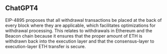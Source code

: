 ## ChatGPT4

EIP-4895 proposes that all withdrawal transactions be placed at the back of every block where they are applicable, which facilitates optimizations for withdrawal processing. This relates to withdrawals in Ethereum and the Beacon chain because it ensures that the proper amount of ETH is withdrawn back into the execution layer and that the consensus-layer to execution-layer ETH transfer is secure.
